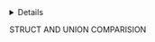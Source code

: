 <details>
**BITWISE OPERATORS**

  1, The & (bitwise AND) - The result of AND is 1 only if both bits are 1. (time)
  
  ![image](https://github.com/liamnguyen2702/Embedded_Class/assets/133777741/5235ae42-b4bf-4671-abb9-27e1a0b31c4c)
  
  2, The | (bitwise OR) - The result of OR is 1 if any of the two bits is 1.
  
  ![image](https://github.com/liamnguyen2702/Embedded_Class/assets/133777741/f245a2ee-86de-4322-b42a-d7341b1a9f65)

  3, The ^ (bitwise XOR) - The result of XOR is 1 if the two bits are different.   

![image](https://github.com/liamnguyen2702/Embedded_Class/assets/133777741/7b7041af-07b8-4ea3-ade6-939723ff900a)
  
  4, The ~ (bitwise NOT) - Takes one number and inverts all bits of it. 
  
  ![image](https://github.com/liamnguyen2702/Embedded_Class/assets/133777741/23bd428e-a4ec-479d-947c-9033d146b271)
  
  5, The << (left shift) - Takes two numbers, left shifts the bits of the first operand, and the second operand decides the number of places to shift. (delete the left)

  6, The >> (right shift) - Takes tow numbers, right shifts the bits of the first operand, and the second operand decides the number of places to shift. (delete the right) 
  
 </details>
  
STRUCT AND UNION COMPARISION
